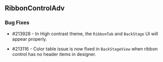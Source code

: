 ## RibbonControlAdv

### Bug Fixes

* \#213928 - In High contrast theme, the `RibbonTab` and `BackStage` UI will appear properly.

* \#213116 - Color table issue is now fixed in `BackStageView` when ribbon control has no header items in designer.